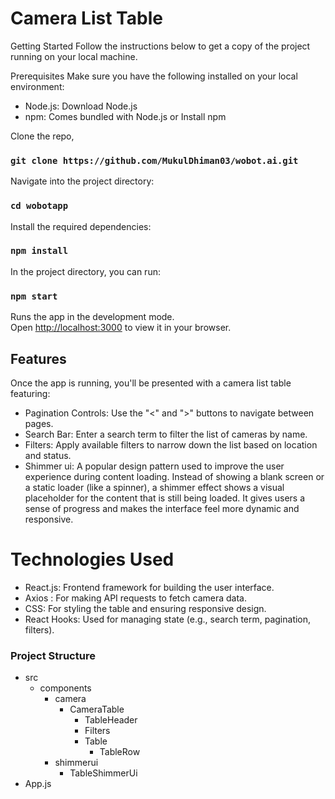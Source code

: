 # Camera List Table

Getting Started
Follow the instructions below to get a copy of the project running on your local machine.

Prerequisites
Make sure you have the following installed on your local environment:

- Node.js: Download Node.js
- npm: Comes bundled with Node.js or Install npm

Clone the repo,

### `git clone https://github.com/MukulDhiman03/wobot.ai.git`

Navigate into the project directory:

### `cd wobotapp`

Install the required dependencies:

### `npm install`

In the project directory, you can run:

### `npm start`

Runs the app in the development mode.\
Open [http://localhost:3000](http://localhost:3000) to view it in your browser.

## Features

Once the app is running, you'll be presented with a camera list table featuring:

- Pagination Controls: Use the "<" and ">" buttons to navigate between pages.
- Search Bar: Enter a search term to filter the list of cameras by name.
- Filters: Apply available filters to narrow down the list based on location and status.
- Shimmer ui: A popular design pattern used to improve the user experience during content loading. Instead of showing a blank screen or a static loader (like a spinner), a shimmer effect shows a visual placeholder for the content that is still being loaded. It gives users a sense of progress and makes the interface feel more dynamic and responsive.

# Technologies Used

- React.js: Frontend framework for building the user interface.
- Axios : For making API requests to fetch camera data.
- CSS: For styling the table and ensuring responsive design.
- React Hooks: Used for managing state (e.g., search term, pagination, filters).

### Project Structure

- src
  - components
    - camera
      - CameraTable
        - TableHeader
        - Filters
        - Table
          - TableRow
    - shimmerui
      - TableShimmerUi
- App.js
